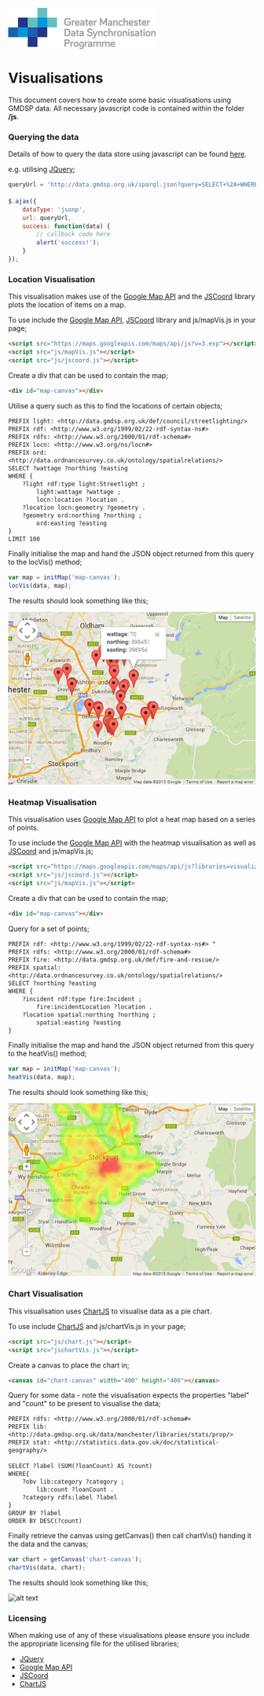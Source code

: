 ![alt text](https://github.com/GMDSP-Linked-Data/PhaseTwo/blob/master/Visualisations/img/logo.png "GMDSP")
# Visualisations

This document covers how to create some basic visualisations using GMDSP data. All necessary javascript code is contained within the folder **/js**.

### Querying the data
Details of how to query the data store using javascript can be found [here](http://data.gmdsp.org.uk/docs#json-p).

e.g. utilising [JQuery](http://jquery.com/);
```javascript
queryUrl = 'http://data.gmdsp.org.uk/sparql.json?query=SELECT+%2A+WHERE+%7B%3Fs+%3Fp+%3Fo%7D+LIMIT+10'

$.ajax({
	dataType: 'jsonp',
	url: queryUrl,
	success: function(data) {
		// callback code here
		alert('success!');
	}
});
```

### Location Visualisation
This visualisation makes use of the [Google Map API](https://developers.google.com/maps/) and the [JSCoord](http://www.jstott.me.uk/jscoord/) library plots the location of items on a map.

To use include the [Google Map API](https://developers.google.com/maps/), [JSCoord](http://www.jstott.me.uk/jscoord/) library and js/mapVis.js in your page;
```html
<script src="https://maps.googleapis.com/maps/api/js?v=3.exp"></script>
<script src="js/mapVis.js"></script>
<script src="js/jscoord.js"></script>
```

Create a div that can be used to contain the map;
```html
<div id="map-canvas"></div>
```

Utilise a query such as this to find the locations of certain objects;
```sparql
PREFIX light: <http://data.gmdsp.org.uk/def/council/streetlighting/>
PREFIX rdf: <http://www.w3.org/1999/02/22-rdf-syntax-ns#>
PREFIX rdfs: <http://www.w3.org/2000/01/rdf-schema#>
PREFIX locn: <http://www.w3.org/ns/locn#>
PREFIX ord: <http://data.ordnancesurvey.co.uk/ontology/spatialrelations/>
SELECT ?wattage ?northing ?easting
WHERE {
	?light rdf:type light:Streetlight ;
		light:wattage ?wattage ;
		locn:location ?location .
	?location locn:geometry ?geometry .
	?geometry ord:northing ?northing ;
		ord:easting ?easting
}
LIMIT 100
```

Finally initialise the map and hand the JSON object returned from this query to the locVis() method;
```javascript
var map = initMap('map-canvas');
locVis(data, map);
```

The results should look something like this;

![alt text](https://github.com/GMDSP-Linked-Data/PhaseTwo/blob/master/Visualisations/img/location.png "Location Visualisation")

### Heatmap Visualisation
This visualisation uses [Google Map API](https://developers.google.com/maps/) to plot a heat map based on a series of points.

To use include the [Google Map API](https://developers.google.com/maps/) with the heatmap visualisation as well as [JSCoord](http://www.jstott.me.uk/jscoord/) and js/mapVis.js;
```html
<script src="https://maps.googleapis.com/maps/api/js?libraries=visualization&sensor=true_or_false"></script>
<script src="js/jscoord.js"></script>
<script src="js/mapVis.js"></script>
```

Create a div that can be used to contain the map;
```html
<div id="map-canvas"></div>
```

Query for a set of points;
```sparql
PREFIX rdf: <http://www.w3.org/1999/02/22-rdf-syntax-ns#> "
PREFIX rdfs: <http://www.w3.org/2000/01/rdf-schema#>
PREFIX fire: <http://data.gmdsp.org.uk/def/fire-and-rescue/>
PREFIX spatial: <http://data.ordnancesurvey.co.uk/ontology/spatialrelations/>
SELECT ?northing ?easting
WHERE {
	?incident rdf:type fire:Incident ;
		fire:incidentLocation ?location .
	?location spatial:northing ?northing ;
		spatial:easting ?easting
}
```

Finally initialise the map and hand the JSON object returned from this query to the heatVis() method;
```javascript
var map = initMap('map-canvas');
heatVis(data, map);
```

The results should look something like this;

![alt text](https://github.com/GMDSP-Linked-Data/PhaseTwo/blob/master/Visualisations/img/heatmap.png "Heatmap Visualisation")

### Chart Visualisation
This visualisation uses [ChartJS](http://www.chartjs.org/) to visualise data as a pie chart.

To use include [ChartJS](http://www.chartjs.org/) and js/chartVis.js in your page;
```html
<script src="js/chart.js"></script>
<script src="jschartVis.js"></script>
```

Create a canvas to place the chart in;
```html
<canvas id="chart-canvas" width="400" height="400"></canvas>
```

Query for some data - note the visualisation expects the properties "label" and "count" to be present to visualise the data;
```sparql
PREFIX rdfs: <http://www.w3.org/2000/01/rdf-schema#>
PREFIX lib: <http://data.gmdsp.org.uk/data/manchester/libraries/stats/prop/>
PREFIX stat: <http://statistics.data.gov.uk/doc/statistical-geography/>

SELECT ?label (SUM(?loanCount) AS ?count)
WHERE{
	?obv lib:category ?category ;
		lib:count ?loanCount .
	?category rdfs:label ?label
}
GROUP BY ?label
ORDER BY DESC(?count)
```

Finally retrieve the canvas using getCanvas() then call chartVis() handing it the data and the canvas;
```javascript
var chart = getCanvas('chart-canvas');
chartVis(data, chart);
```

The results should look something like this;

![alt text](https://github.com/GMDSP-Linked-Data/PhaseTwo/blob/master/Visualisations/img/pichart.png "Chart Visualisation")


### Licensing
When making use of any of these visualisations please ensure you include the appropriate licensing file for the utilised libraries;
* [JQuery](http://jquery.com/)
* [Google Map API](https://developers.google.com/maps/)
* [JSCoord](http://www.jstott.me.uk/jscoord/)
* [ChartJS](http://www.chartjs.org/)